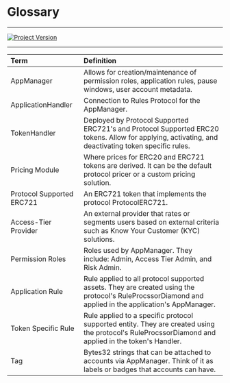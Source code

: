# Glossary

---

[![Project Version][version-image]][version-url]


---

| Term                      | Definition                                                                                                                                                  |
|:--------------------------|:------------------------------------------------------------------------------------------------------------------------------------------------------------|
| AppManager                | Allows for creation/maintenance of permission roles, application rules, pause windows, user account metadata. |
| ApplicationHandler        | Connection to Rules Protocol for the AppManager. |
| TokenHandler              | Deployed by Protocol Supported ERC721's and Protocol Supported ERC20 tokens. Allow for applying, activating, and deactivating token specific rules.          |
| Pricing Module            | Where prices for ERC20 and ERC721 tokens are derived. It can be the default protocol pricer or a custom pricing solution.                                    |
| Protocol Supported ERC721 | An ERC721 token that implements the protocol ProtocolERC721.                                                                                                |
| Access-Tier Provider      | An external provider that rates or segments users based on external criteria such as Know Your Customer (KYC) solutions.                                     |
| Permission Roles          | Roles used by AppManager. They include: Admin, Access Tier Admin, and Risk Admin.                                                                            |
| Application Rule          | Rule applied to all protocol supported assets. They are created using the protocol's RuleProcssorDiamond and applied in the application's AppManager.        |
| Token Specific Rule       | Rule applied to a specific protocol supported entity. They are created using the protocol's RuleProcssorDiamond and applied in the token's Handler.        |
| Tag | Bytes32 strings that can be attached to accounts via AppManager. Think of it as labels or badges that accounts can have. |



<!-- These are the header links -->
[version-image]: https://img.shields.io/badge/Version-1.1.0-brightgreen?style=for-the-badge&logo=appveyor
[version-url]: https://github.com/thrackle-io/Tron